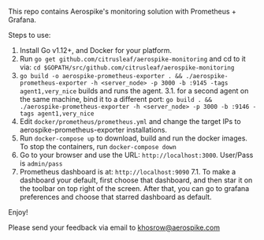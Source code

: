 This repo contains Aerospike's monitoring solution with Prometheus + Grafana.

Steps to use:

1. Install Go v1.12+, and Docker for your platform.
2. Run `go get github.com/citrusleaf/aerospike-monitoring` and cd to it via: `cd $GOPATH/src/github.com/citrusleaf/aerospike-monitoring`
3. `go build -o aerospike-prometheus-exporter . && ./aerospike-prometheus-exporter -h <server_node> -p 3000 -b :9145 -tags agent1,very_nice` builds and runs the agent.
3.1. for a second agent on the same machine, bind it to a different port: `go build . && ./aerospike-prometheus-exporter -h <server_node> -p 3000 -b :9146 -tags agent1,very_nice`
4. Edit `docker/prometheus/prometheus.yml` and change the target IPs to aerospike-prometheus-exporter installations.
5. Run `docker-compose up` to download, build and run the docker images. To stop the containers, run `docker-compose down`
6. Go to your browser and use the URL: `http://localhost:3000`. User/Pass is `admin/pass`
7. Prometheus dashboard is at: `http://localhost:9090`
7.1. To make a dashboard your default, first choose that dashboard, and then star it on the toolbar on top right of the screen. After that, you can go to grafana preferences and choose that starred dashboard as default.

Enjoy!

Please send your feedback via email to khosrow@aerospike.com
